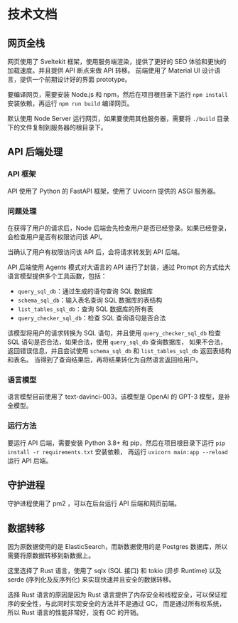 # 技术文档

## 网页全栈
网页使用了 Sveltekit 框架，使用服务端渲染，提供了更好的 SEO 体验和更快的加载速度。并且提供 API 断点来做 API 转移。
前端使用了 Material UI 设计语言，提供一个前期设计好的界面 prototype。

要编译网页，需要安装 Node.js 和 npm，然后在项目根目录下运行 `npm install` 安装依赖，再运行 `npm run build` 编译网页。

默认使用 Node Server 运行网页，如果要使用其他服务器，需要将 `./build` 目录下的文件复制到服务器的根目录下。

## API 后端处理
### API 框架
API 使用了 Python 的 FastAPI 框架，使用了 Uvicorn 提供的 ASGI 服务器。

### 问题处理
在获得了用户的请求后，Node 后端会先检查用户是否已经登录。如果已经登录，会检查用户是否有权限访问该 API。

当确认了用户有权限访问该 API 后，会将请求转发到 API 后端。

API 后端使用 Agents 模式对大语言的 API 进行了封装，通过 Prompt 的方式给大语言模型提供多个工具函数，包括：
- `query_sql_db`：通过生成的语句查询 SQL 数据库
- `schema_sql_db`：输入表名查询 SQL 数据库的表结构
- `list_tables_sql_db`：查询 SQL 数据库的所有表
- `query_checker_sql_db`：检查 SQL 查询语句是否合法

该模型将用户的请求转换为 SQL 语句，并且使用 `query_checker_sql_db` 检查 SQL 语句是否合法，如果合法，使用 `query_sql_db` 查询数据库，
如果不合法，返回错误信息，并且尝试使用 `schema_sql_db` 和 `list_tables_sql_db` 返回表结构和表名。
当得到了查询结果后，再将结果转化为自然语言返回给用户。

### 语言模型
语言模型目前使用了 text-davinci-003，该模型是 OpenAI 的 GPT-3 模型，是补全模型。

### 运行方法
要运行 API 后端，需要安装 Python 3.8+ 和 pip，然后在项目根目录下运行 `pip install -r requirements.txt` 安装依赖，
再运行 `uvicorn main:app --reload` 运行 API 后端。

## 守护进程
守护进程使用了 pm2 ，可以在后台运行 API 后端和网页前端。

## 数据转移
因为原数据使用的是 ElasticSearch，而新数据使用的是 Postgres 数据库，所以需要将原数据转移到新数据上。

这里选择了 Rust 语言，使用了 sqlx (SQL 接口) 和 tokio (异步 Runtime) 以及 serde (序列化及反序列化) 来实现快速并且安全的数据转移。

选择 Rust 语言的原因是因为 Rust 语言提供了内存安全和线程安全，可以保证程序的安全性，与此同时实现安全的方法并不是通过 GC，
而是通过所有权系统，所以 Rust 语言的性能非常好，没有 GC 的开销。